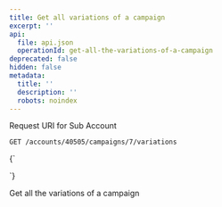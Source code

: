 ```yaml
---
title: Get all variations of a campaign
excerpt: ''
api:
  file: api.json
  operationId: get-all-the-variations-of-a-campaign
deprecated: false
hidden: false
metadata:
  title: ''
  description: ''
  robots: noindex
---
```

Request URI for Sub Account

```
GET /accounts/40505/campaigns/7/variations
```

<HTMLBlock>{`
<div></div>

<style></style>
`}</HTMLBlock>

Get all the variations of a campaign